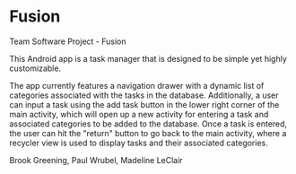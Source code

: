 # Fusion
Team Software Project - Fusion

This Android app is a task manager that is designed to be simple
yet highly customizable.

The app currently features a navigation drawer with a dynamic list of categories 
associated with the tasks in the database.  Additionally, a user can input a task 
using the add task button in the lower right corner of the main activity, which 
will open up a new activity for entering a task and associated categories to be 
added to the database.  Once a task is entered, the user can hit the "return" 
button to go back to the main activity, where a recycler view is used to display
tasks and their associated categories.  

Brook Greening,
Paul Wrubel,
Madeline LeClair

